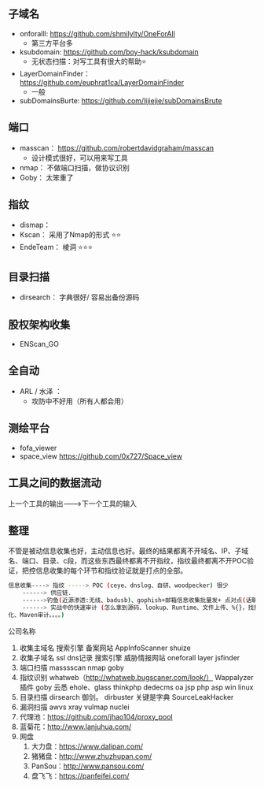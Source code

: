 

## 子域名

- onforalll: https://github.com/shmilylty/OneForAll
	- 第三方平台多
- ksubdomain: https://github.com/boy-hack/ksubdomain   
	- 无状态扫描：对写工具有很大的帮助⭐
- LayerDomainFinder： https://github.com/euphrat1ca/LayerDomainFinder 
	- 一般
- subDomainsBurte:  https://github.com/lijiejie/subDomainsBrute


## 端口
- masscan： https://github.com/robertdavidgraham/masscan
	- 设计模式很好，可以用来写工具
- nmap： 不做端口扫描，做协议识别
- Goby： 太笨重了

## 指纹

- dismap： 
- Kscan：  采用了Nmap的形式 ⭐⭐
- EndeTeam： 棱洞 ⭐⭐⭐

## 目录扫描
- dirsearch： 字典很好/ 容易出备份源码


## 股权架构收集
- ENScan_GO

## 全自动

- ARL / 水泽 ： 
	- 攻防中不好用（所有人都会用）

## 测绘平台

- fofa_viewer 
- space_view   https://github.com/0x727/Space_view

## ⼯具之间的数据流动
上⼀个⼯具的输出--->下⼀个⼯具的输⼊


## 整理
不管是被动信息收集也好，主动信息也好。最终的结果都离不开域名、IP、⼦域名、端⼝、⽬录、c段，⽽这些东⻄最终都离不开指纹，指纹最终都离不开POC验证，把控信息收集的每个环节和指纹验证就是打点的全部。

```bash
信息收集----> 指纹 -----> POC (ceye、dnslog、⾃研、woodpecker) 很少
	------> 供应链.
	------>钓⻥(近源渗透:⽆线、badusb)、gophish+邮箱信息收集批量发+ 点对点(话聊)+免杀
	------> 实战中的快速审计 (怎么拿到源码、lookup、Runtime、⽂件上传、%{}，找拼接、反序列
化、Maven审计。。。。)
```

公司名称
1. 收集主域名 搜索引擎 备案⽹站 AppInfoScanner shuize
2. 收集⼦域名 ssl dns记录 搜索引擎 威胁情报⽹站 oneforall layer jsfinder
3. 端⼝扫描 masssscan nmap goby
4. 指纹识别 whatweb（http://whatweb.bugscaner.com/look/） Wappalyzer插件 goby 云悉 ehole、glass thinkphp dedecms oa jsp php asp win linux
5. ⽬录扫描 dirsearch 御剑。 dirbuster 关键是字典 SourceLeakHacker
6. 漏洞扫描 awvs xray vulmap nuclei
7. 代理池：https://github.com/jhao104/proxy_pool
8. 蓝菊花：http://www.lanjuhua.com/
9. 网盘
	1. ⼤⼒盘：https://www.dalipan.com/
	2. 猪猪盘：http://www.zhuzhupan.com/
	3. PanSou：http://www.pansou.com/
	4. 盘⻜⻜：https://panfeifei.com/

